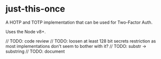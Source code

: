 # just-this-once
A HOTP and TOTP implementation that can be used for Two-Factor Auth.

Uses the Node v8+.

// TODO: code review
    // TODO: loosen at least 128 bit secrets restriction as most implementations don't seem to bother with it?
    // TODO: substr -> substring
// TODO: document
